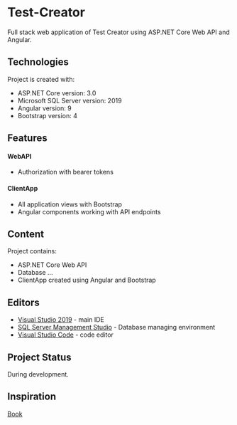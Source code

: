 # Test-Creator

Full stack web application of Test Creator using ASP.NET Core Web API and Angular.

## Technologies
Project is created with:
* ASP.NET Core version: 3.0
* Microsoft SQL Server version: 2019
* Angular version: 9
* Bootstrap version: 4

## Features
#### WebAPI
* Authorization with bearer tokens

#### ClientApp
* All application views with Bootstrap
* Angular components working with API endpoints

## Content
Project contains:
* ASP.NET Core Web API
* Database ...
* ClientApp created using Angular and Bootstrap

## Editors
* [Visual Studio 2019](https://visualstudio.microsoft.com/pl/) - main IDE
* [SQL Server Management Studio](https://docs.microsoft.com/en-us/sql/ssms/download-sql-server-management-studio-ssms?view=sql-server-ver15) - Database managing environment
* [Visual Studio Code](https://code.visualstudio.com) - code editor

## Project Status
During development.

## Inspiration
[Book](https://helion.pl/ksiazki/asp-net-core-2-i-angular-5-przewodnik-dla-full-stack-web-developera-valerio-de-sanctis,asp2an.htm)
